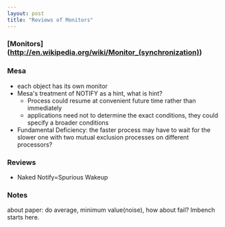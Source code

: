 ```yaml
---
layout: post
title: "Reviews of Monitors"
---
```


### [Monitors] (http://en.wikipedia.org/wiki/Monitor_(synchronization))


### Mesa
* each object has its own monitor
* Mesa's treatment of NOTIFY as a hint, what is hint?
    * Process could resume at convenient future time rather than immediately
    * applications need not to determine the exact conditions, they could specify a broader conditions
* Fundamental Deficiency: the faster process may have to wait for the slower one with two mutual exclusion processes on different processors?

### Reviews
* Naked Notify=Spurious Wakeup

### Notes
about paper: do average, minimum value(noise), how about fail? lmbench starts here.
